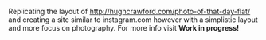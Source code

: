 Replicating the layout of http://hughcrawford.com/photo-of-that-day-flat/ and creating a site similar to instagram.com however with a simplistic layout and more focus on photography. For more info visit
**Work in progress!**

